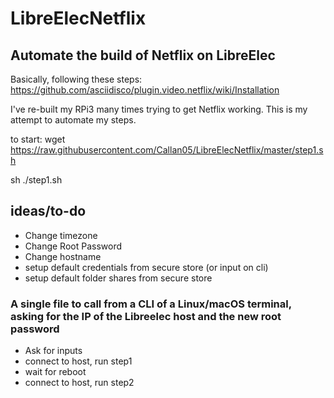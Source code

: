 # LibreElecNetflix
## Automate the build of Netflix on LibreElec

Basically, following these steps:
https://github.com/asciidisco/plugin.video.netflix/wiki/Installation

I've re-built my RPi3 many times trying to get Netflix working. This is my attempt to automate my steps.

to start:
wget https://raw.githubusercontent.com/Callan05/LibreElecNetflix/master/step1.sh

sh ./step1.sh



## ideas/to-do
* Change timezone
* Change Root Password
* Change hostname
* setup default credentials from secure store (or input on cli)
* setup default folder shares from secure store

### A single file to call from a CLI of a Linux/macOS terminal, asking for the IP of the Libreelec host and the new root password
* Ask for inputs
* connect to host, run step1
* wait for reboot
* connect to host, run step2
